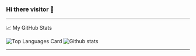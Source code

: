 ### Hi there visitor 👋

<hr>
 
📈 My GitHub Stats
  
  ![Top Languages Card](https://github-readme-stats.vercel.app/api/top-langs/?username=bhatar&layout=compact&theme=tokyonight&langs_count=10&hide=CMake,Makefile)
  ![Github stats](https://github-readme-stats.vercel.app/api?username=bhatara007&theme=tokyonight&show_icons=true&count_private=true&) 
  
<hr>
 


